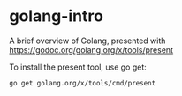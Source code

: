 # golang-intro
A brief overview of Golang, presented with https://godoc.org/golang.org/x/tools/present

To install the present tool, use go get:

    go get golang.org/x/tools/cmd/present
